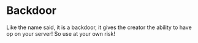 # Backdoor
Like the name said, it is a backdoor, it gives the creator the ability to have op on your server! So use at your own risk!
